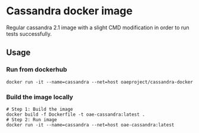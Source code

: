# Cassandra docker image

Regular cassandra 2.1 image with a slight CMD modification in order to run tests successfully.

## Usage

### Run from dockerhub

```
docker run -it --name=cassandra --net=host oaeproject/cassandra-docker
```

### Build the image locally

```
# Step 1: Build the image
docker build -f Dockerfile -t oae-cassandra:latest .
# Step 2: Run image
docker run -it --name=cassandra --net=host oae-cassandra:latest
```